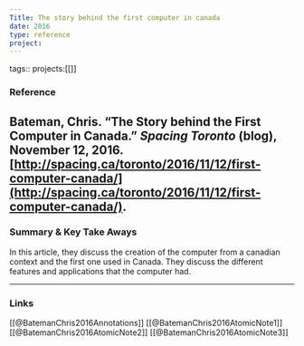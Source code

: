 ```yaml
---
Title: The story behind the first computer in canada
date: 2016
type: reference
project:
---
```


tags::
projects:[[]]

### Reference 


Bateman, Chris. “The Story behind the First Computer in Canada.” _Spacing Toronto_ (blog), November 12, 2016. [http://spacing.ca/toronto/2016/11/12/first-computer-canada/](http://spacing.ca/toronto/2016/11/12/first-computer-canada/).
---

### Summary & Key Take Aways

In this article, they discuss the creation of the computer from a canadian context and the first one used in Canada. They discuss the different features and applications that the computer had.

--- 

### Links
[[@BatemanChris2016Annotations]]
[[@BatemanChris2016AtomicNote1]]
[[@BatemanChris2016AtomicNote2]]
[[@BatemanChris2016AtomicNote3]]
